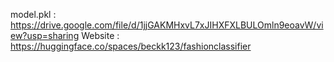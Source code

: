model.pkl : https://drive.google.com/file/d/1jjGAKMHxvL7xJIHXFXLBULOmln9eoavW/view?usp=sharing
Website : https://huggingface.co/spaces/beckk123/fashionclassifier
